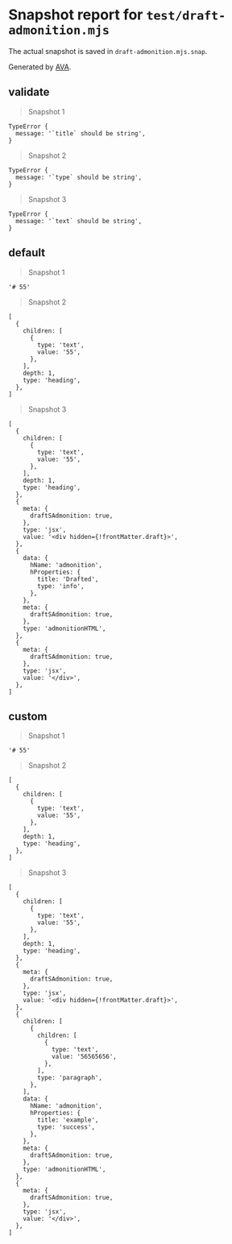 # Snapshot report for `test/draft-admonition.mjs`

The actual snapshot is saved in `draft-admonition.mjs.snap`.

Generated by [AVA](https://avajs.dev).

## validate

> Snapshot 1

    TypeError {
      message: '`title` should be string',
    }

> Snapshot 2

    TypeError {
      message: '`type` should be string',
    }

> Snapshot 3

    TypeError {
      message: '`text` should be string',
    }

## default

> Snapshot 1

    '# 55'

> Snapshot 2

    [
      {
        children: [
          {
            type: 'text',
            value: '55',
          },
        ],
        depth: 1,
        type: 'heading',
      },
    ]

> Snapshot 3

    [
      {
        children: [
          {
            type: 'text',
            value: '55',
          },
        ],
        depth: 1,
        type: 'heading',
      },
      {
        meta: {
          draftSAdmonition: true,
        },
        type: 'jsx',
        value: '<div hidden={!frontMatter.draft}>',
      },
      {
        data: {
          hName: 'admonition',
          hProperties: {
            title: 'Drafted',
            type: 'info',
          },
        },
        meta: {
          draftSAdmonition: true,
        },
        type: 'admonitionHTML',
      },
      {
        meta: {
          draftSAdmonition: true,
        },
        type: 'jsx',
        value: '</div>',
      },
    ]

## custom

> Snapshot 1

    '# 55'

> Snapshot 2

    [
      {
        children: [
          {
            type: 'text',
            value: '55',
          },
        ],
        depth: 1,
        type: 'heading',
      },
    ]

> Snapshot 3

    [
      {
        children: [
          {
            type: 'text',
            value: '55',
          },
        ],
        depth: 1,
        type: 'heading',
      },
      {
        meta: {
          draftSAdmonition: true,
        },
        type: 'jsx',
        value: '<div hidden={!frontMatter.draft}>',
      },
      {
        children: [
          {
            children: [
              {
                type: 'text',
                value: '56565656',
              },
            ],
            type: 'paragraph',
          },
        ],
        data: {
          hName: 'admonition',
          hProperties: {
            title: 'example',
            type: 'success',
          },
        },
        meta: {
          draftSAdmonition: true,
        },
        type: 'admonitionHTML',
      },
      {
        meta: {
          draftSAdmonition: true,
        },
        type: 'jsx',
        value: '</div>',
      },
    ]

